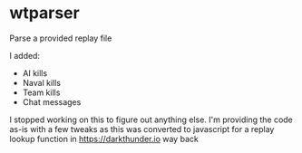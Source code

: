 # wtparser
Parse a provided replay file

I added:
- AI kills
- Naval kills
- Team kills
- Chat messages

I stopped working on this to figure out anything else. I'm providing the code as-is with a few tweaks as this was converted to javascript for a replay lookup function in https://darkthunder.io way back
